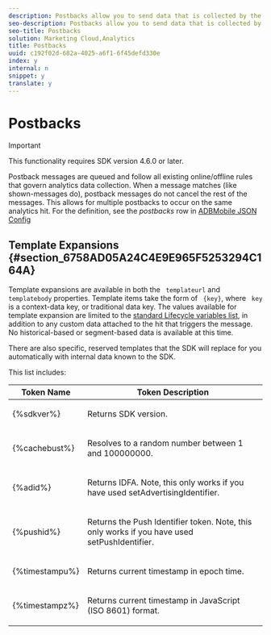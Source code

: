 ```yaml
---
description: Postbacks allow you to send data that is collected by the SDK to a third-party server. By leveraging the same triggers and traits that you use to display an in-app message, you can configure the SDK to send customized data to a third-party destination.
seo-description: Postbacks allow you to send data that is collected by the SDK to a third-party server. By leveraging the same triggers and traits that you use to display an in-app message, you can configure the SDK to send customized data to a third-party destination.
seo-title: Postbacks
solution: Marketing Cloud,Analytics
title: Postbacks
uuid: c192f02d-682a-4025-a6f1-6f45defd330e
index: y
internal: n
snippet: y
translate: y
---
```


# Postbacks


>[!IMPORTANT]
>
>This functionality requires SDK version 4.6.0 or later.



Postback messages are queued and follow all existing online/offline rules that govern analytics data collection. When a message matches (like shown-messages do), postback messages do not cancel the rest of the messages. This allows for multiple postbacks to occur on the same analytics hit. For the definition, see the *postbacks* row in [ ADBMobile JSON Config](../../configuration/json_config/json_config.md#concept_105FBD9EBABE4B21BD7D49687AB2D5BA) 

## Template Expansions {#section_6758AD05A24C4E9E965F5253294C164A}

Template expansions are available in both the ` templateurl` and ` templatebody` properties. Template items take the form of ` {key}`, where ` key` is a context-data key, or traditional data key. The values available for template expansion are limited to the [ standard Lifecycle variables list](https://marketing.adobe.com/resources/help/en_US/mobile/ios/metrics.html), in addition to any custom data attached to the hit that triggers the message. No historical-based or segment-based data is available at this time. 

There are also specific, reserved templates that the SDK will replace for you automatically with internal data known to the SDK. 

This list includes: 

<table id="table_38E463568634440CA72552A6C80168AD"> 
 <thead> 
  <tr> 
   <th colname="col1" class="entry"> Token Name </th> 
   <th colname="col2" class="entry"> Token Description </th> 
  </tr> 
 </thead>
 <tbody> 
  <tr> 
   <td colname="col1"> <p> <span class="codeph"> {%sdkver%}</span> </p> </td> 
   <td colname="col2"> <p>Returns SDK version. </p> </td> 
  </tr> 
  <tr> 
   <td colname="col1"> <p> <span class="codeph"> {%cachebust%}</span> </p> </td> 
   <td colname="col2"> <p>Resolves to a random number between 1 and 100000000. </p> </td> 
  </tr> 
  <tr> 
   <td colname="col1"> <p> <span class="codeph"> {%adid%}</span> </p> </td> 
   <td colname="col2"> <p>Returns IDFA.
     <!-- and Advertiser ID for Android--> Note, this only works if you have used <span class="codeph"> setAdvertisingIdentifier</span>. </p> </td> 
  </tr> 
  <tr> 
   <td colname="col1"> <p> <span class="codeph"> {%pushid%}</span> </p> </td> 
   <td colname="col2"> <p>Returns the Push Identifier token. Note, this only works if you have used <span class="codeph"> setPushIdentifier</span>. </p> </td> 
  </tr> 
  <tr> 
   <td colname="col1"> <p> <span class="codeph"> {%timestampu%}</span> </p> </td> 
   <td colname="col2"> <p>Returns current timestamp in epoch time. </p> </td> 
  </tr> 
  <tr> 
   <td colname="col1"> <p> <span class="codeph"> {%timestampz%}</span> </p> </td> 
   <td colname="col2"> <p>Returns current timestamp in JavaScript (ISO 8601) format. </p> </td> 
  </tr> 
 </tbody> 
</table>

